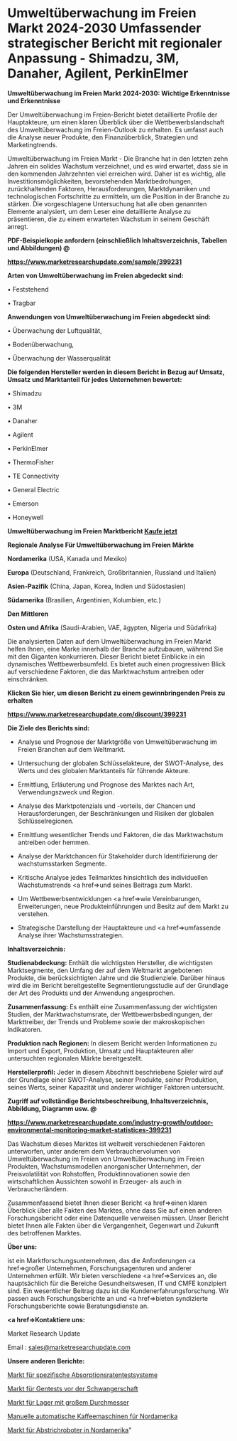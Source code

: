 

# Umweltüberwachung im Freien Markt 2024-2030 Umfassender strategischer Bericht mit regionaler Anpassung - Shimadzu, 3M, Danaher, Agilent, PerkinElmer

<strong>Umweltüberwachung im Freien Markt 2024-2030: Wichtige Erkenntnisse und Erkenntnisse</strong>

Der Umweltüberwachung im Freien-Bericht bietet detaillierte Profile der Hauptakteure, um einen klaren Überblick über die Wettbewerbslandschaft des Umweltüberwachung im Freien-Outlook zu erhalten. Es umfasst auch die Analyse neuer Produkte, den Finanzüberblick, Strategien und Marketingtrends.

Umweltüberwachung im Freien Markt - Die Branche hat in den letzten zehn Jahren ein solides Wachstum verzeichnet, und es wird erwartet, dass sie in den kommenden Jahrzehnten viel erreichen wird. Daher ist es wichtig, alle Investitionsmöglichkeiten, bevorstehenden Marktbedrohungen, zurückhaltenden Faktoren, Herausforderungen, Marktdynamiken und technologischen Fortschritte zu ermitteln, um die Position in der Branche zu stärken. Die vorgeschlagene Untersuchung hat alle oben genannten Elemente analysiert, um dem Leser eine detaillierte Analyse zu präsentieren, die zu einem erwarteten Wachstum in seinem Geschäft anregt.



<strong><b>PDF-Beispielkopie anfordern (einschließlich Inhaltsverzeichnis, Tabellen und Abbildungen) @ </b></strong>

<strong><a href=https://www.marketresearchupdate.com/sample/399231>

<strong>https://www.marketresearchupdate.com/sample/399231</u></a></strong></strong>



<strong>Arten von Umweltüberwachung im Freien abgedeckt sind:</strong>

• Feststehend

• Tragbar



<strong>Anwendungen von Umweltüberwachung im Freien abgedeckt sind:</strong>

• Überwachung der Luftqualität,

• Bodenüberwachung,

• Überwachung der Wasserqualität



<strong>Die folgenden Hersteller werden in diesem Bericht in Bezug auf Umsatz, Umsatz und Marktanteil für jedes Unternehmen bewertet:</strong>

• Shimadzu

• 3M

• Danaher

• Agilent

• PerkinElmer

• ThermoFisher

• TE Connectivity

• General Electric

• Emerson

• Honeywell



<strong>Umweltüberwachung im Freien Marktbericht <a href=https://www.marketresearchupdate.com/buynow/399231>Kaufe jetzt</a></strong>



<strong>Regionale Analyse Für Umweltüberwachung im Freien Märkte</strong>



<strong>Nordamerika</strong> (USA, Kanada und Mexiko)



<strong>Europa</strong> (Deutschland, Frankreich, Großbritannien, Russland und Italien)



<strong>Asien-Pazifik</strong> (China, Japan, Korea, Indien und Südostasien)



<strong>Südamerika</strong> (Brasilien, Argentinien, Kolumbien, etc.)



<strong>Den Mittleren</strong> 

<strong>Osten und Afrika</strong> (Saudi-Arabien, VAE, ägypten, Nigeria und Südafrika)

Die analysierten Daten auf dem Umweltüberwachung im Freien Markt helfen Ihnen, eine Marke innerhalb der Branche aufzubauen, während Sie mit den Giganten konkurrieren. Dieser Bericht bietet Einblicke in ein dynamisches Wettbewerbsumfeld. Es bietet auch einen progressiven Blick auf verschiedene Faktoren, die das Marktwachstum antreiben oder einschränken.



<strong>Klicken Sie hier, um diesen Bericht zu einem gewinnbringenden Preis zu erhalten
</strong>

<strong><a href=https://www.marketresearchupdate.com/discount/399231>https://www.marketresearchupdate.com/discount/399231</b></u></strong></a>



<strong>Die Ziele des Berichts sind:</strong>

- Analyse und Prognose der Marktgröße von Umweltüberwachung im Freien Branchen auf dem Weltmarkt.

- Untersuchung der globalen Schlüsselakteure, der SWOT-Analyse, des Werts und des globalen Marktanteils für führende Akteure.

- Ermittlung, Erläuterung und Prognose des Marktes nach Art, Verwendungszweck und Region.

- Analyse des Marktpotenzials und -vorteils, der Chancen und Herausforderungen, der Beschränkungen und Risiken der globalen Schlüsselregionen.

- Ermittlung wesentlicher Trends und Faktoren, die das Marktwachstum antreiben oder hemmen.

- Analyse der Marktchancen für Stakeholder durch Identifizierung der wachstumsstarken Segmente.

- Kritische Analyse jedes Teilmarktes hinsichtlich des individuellen Wachstumstrends <a href=>und</a> seines Beitrags zum Markt.

- Um Wettbewerbsentwicklungen <a href=>wie</a> Vereinbarungen, Erweiterungen, neue Produkteinführungen und Besitz auf dem Markt zu verstehen.

- Strategische Darstellung der Hauptakteure und <a href=>umfas</a>sende Analyse ihrer Wachstumsstrategien.



<strong>Inhaltsverzeichnis:</strong>



<strong>Studienabdeckung:</strong> Enthält die wichtigsten Hersteller, die wichtigsten Marktsegmente, den Umfang der auf dem Weltmarkt angebotenen Produkte, die berücksichtigten Jahre und die Studienziele. Darüber hinaus wird die im Bericht bereitgestellte Segmentierungsstudie auf der Grundlage der Art des Produkts und der Anwendung angesprochen.



<strong>Zusammenfassung:</strong> Es enthält eine Zusammenfassung der wichtigsten Studien, der Marktwachstumsrate, der Wettbewerbsbedingungen, der Markttreiber, der Trends und Probleme sowie der makroskopischen Indikatoren.



<strong>Produktion nach Regionen:</strong> In diesem Bericht werden Informationen zu Import und Export, Produktion, Umsatz und Hauptakteuren aller untersuchten regionalen Märkte bereitgestellt.



<strong>Herstellerprofil:</strong> Jeder in diesem Abschnitt beschriebene Spieler wird auf der Grundlage einer SWOT-Analyse, seiner Produkte, seiner Produktion, seines Werts, seiner Kapazität und anderer wichtiger Faktoren untersucht.



<strong><b>Zugriff auf vollständige Berichtsbeschreibung, Inhaltsverzeichnis, Abbildung, Diagramm usw. @ </b></strong>

<strong><a href=https://www.marketresearchupdate.com/industry-growth/outdoor-environmental-monitoring-market-statistices-399231>https://www.marketresearchupdate.com/industry-growth/outdoor-environmental-monitoring-market-statistices-399231</a></strong>

Das Wachstum dieses Marktes ist weltweit verschiedenen Faktoren unterworfen, unter anderem dem Verbrauchervolumen von Umweltüberwachung im Freien von Umweltüberwachung im Freien Produkten, Wachstumsmodellen anorganischer Unternehmen, der Preisvolatilität von Rohstoffen, Produktinnovationen sowie den wirtschaftlichen Aussichten sowohl in Erzeuger- als auch in Verbraucherländern.

Zusammenfassend bietet Ihnen dieser Bericht <a href=>einen</a> klaren Überblick über alle Fakten des Marktes, ohne dass Sie auf einen anderen Forschungsbericht oder eine Datenquelle verweisen müssen. Unser Bericht bietet Ihnen alle Fakten über die Vergangenheit, Gegenwart und Zukunft des betroffenen Marktes.



<strong>Über uns:</strong>

 ist ein Marktforschungsunternehmen, das die Anforderungen <a href=>großer</a> Unternehmen, Forschungsagenturen und anderer Unternehmen erfüllt. Wir bieten verschiedene <a href=>Services</a> an, die hauptsächlich für die Bereiche Gesundheitswesen, IT und CMFE konzipiert sind. Ein wesentlicher Beitrag dazu ist die Kundenerfahrungsforschung. Wir passen auch Forschungsberichte an und <a href=>bieten</a> syndizierte Forschungsberichte sowie Beratungsdienste an.



<strong><a href=>Kontaktiere uns:</a></strong>

Market Research Update

Email : sales@marketresearchupdate.com



<strong>Unsere anderen Berichte:</strong>

<a href=https://www.linkedin.com/pulse/specific-absorption-rate-test-system-market-1f>Markt für spezifische Absorptionsratentestsysteme</a>

<a href=https://www.linkedin.com/pulse/pre-pregnancy-genetic-testing-market-size-industry>Markt für Gentests vor der Schwangerschaft</a>

<a href=https://www.linkedin.com/pulse/large-diameter-bearings-market-2023-analysis-growth-drivers>Markt für Lager mit großem Durchmesser</a>

<a href=https://www.linkedin.com/pulse/north-america-manual-automatic-coffee-machines>Manuelle automatische Kaffeemaschinen für Nordamerika</a>

<a href=https://www.linkedin.com/pulse/north-america-swab-robots-market-size-scope-top-key-company>Markt für Abstrichroboter in Nordamerika</a>"
